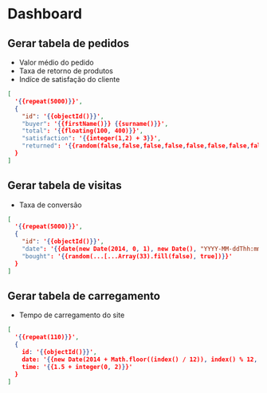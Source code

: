 # Dashboard

## Gerar tabela de pedidos

- Valor médio do pedido
- Taxa de retorno de produtos
- Indíce de satisfação do cliente

```json
[
  '{{repeat(5000)}}',
  {
    "id": '{{objectId()}}',
    "buyer": '{{firstName()}} {{surname()}}',
    "total": '{{floating(100, 400)}}',
    "satisfaction": '{{integer(1,2) + 3}}',
    "returned": '{{random(false,false,false,false,false,false,false,false,false,false,false,true)}}'
  }
]
```

## Gerar tabela de visitas

- Taxa de conversão

```json
[
  '{{repeat(5000)}}',
  {
    "id": '{{objectId()}}',
    "date": '{{date(new Date(2014, 0, 1), new Date(), "YYYY-MM-ddThh:mm:ss Z")}}',
    "bought": '{{random(...[...Array(33).fill(false), true])}}'
  }
]
```

## Gerar tabela de carregamento

- Tempo de carregamento do site

```json
[
  '{{repeat(110)}}',
  {
    id: '{{objectId()}}',
    date: '{{new Date(2014 + Math.floor((index() / 12)), index() % 12, 1).toLocaleDateString("en-GB")}}',
    time: '{{1.5 + integer(0, 2)}}'
  }
]
```
